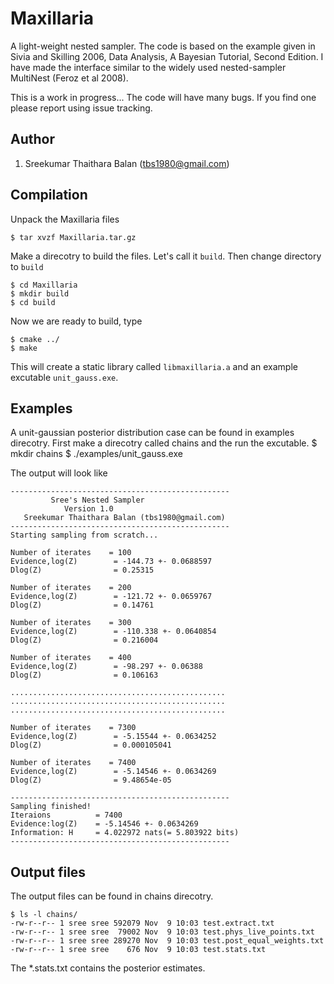 # Maxillaria

A light-weight nested sampler. The code is based on the example given in
Sivia and Skilling 2006, Data Analysis, A Bayesian Tutorial, Second Edition.
I have made the interface similar to the widely used nested-sampler MultiNest (Feroz et al 2008).

This is a work in progress... The code will have many bugs. If you find one please
report using issue tracking.

## Author

1. Sreekumar Thaithara Balan (tbs1980@gmail.com)

## Compilation
Unpack the Maxillaria files

	$ tar xvzf Maxillaria.tar.gz
	
Make a direcotry to build the files. Let's call it `build`. Then change directory to `build`

	$ cd Maxillaria
	$ mkdir build
	$ cd build
	
Now we are ready to build, type

	$ cmake ../
	$ make
	
This will create a static library called `libmaxillaria.a` and an example excutable `unit_gauss.exe`.
	
## Examples
A unit-gaussian posterior distribution case can be found in examples direcotry. 
First make a direcotry called chains and the run the excutable.
	$ mkdir chains
	$ ./examples/unit_gauss.exe
	
The output will look like

	-------------------------------------------------
		     Sree's Nested Sampler
		        Version 1.0
	   Sreekumar Thaithara Balan (tbs1980@gmail.com)
	-------------------------------------------------
	Starting sampling from scratch...

	Number of iterates    = 100
	Evidence,log(Z)        = -144.73 +- 0.0688597
	Dlog(Z)                = 0.25315

	Number of iterates    = 200
	Evidence,log(Z)        = -121.72 +- 0.0659767
	Dlog(Z)                = 0.14761

	Number of iterates    = 300
	Evidence,log(Z)        = -110.338 +- 0.0640854
	Dlog(Z)                = 0.216004

	Number of iterates    = 400
	Evidence,log(Z)        = -98.297 +- 0.06388
	Dlog(Z)                = 0.106163
	
	................................................
	................................................
	................................................

	Number of iterates    = 7300
	Evidence,log(Z)        = -5.15544 +- 0.0634252
	Dlog(Z)                = 0.000105041

	Number of iterates    = 7400
	Evidence,log(Z)        = -5.14546 +- 0.0634269
	Dlog(Z)                = 9.48654e-05

	-------------------------------------------------
	Sampling finished!
	Iteraions          = 7400
	Evidence:log(Z)    = -5.14546 +- 0.0634269
	Information: H     = 4.022972 nats(= 5.803922 bits)
	-------------------------------------------------
	
## Output files
The output files can be found in chains direcotry. 

	$ ls -l chains/
	-rw-r--r-- 1 sree sree 592079 Nov  9 10:03 test.extract.txt
	-rw-r--r-- 1 sree sree  79002 Nov  9 10:03 test.phys_live_points.txt
	-rw-r--r-- 1 sree sree 289270 Nov  9 10:03 test.post_equal_weights.txt
	-rw-r--r-- 1 sree sree    676 Nov  9 10:03 test.stats.txt

The *.stats.txt contains the posterior estimates.
	





